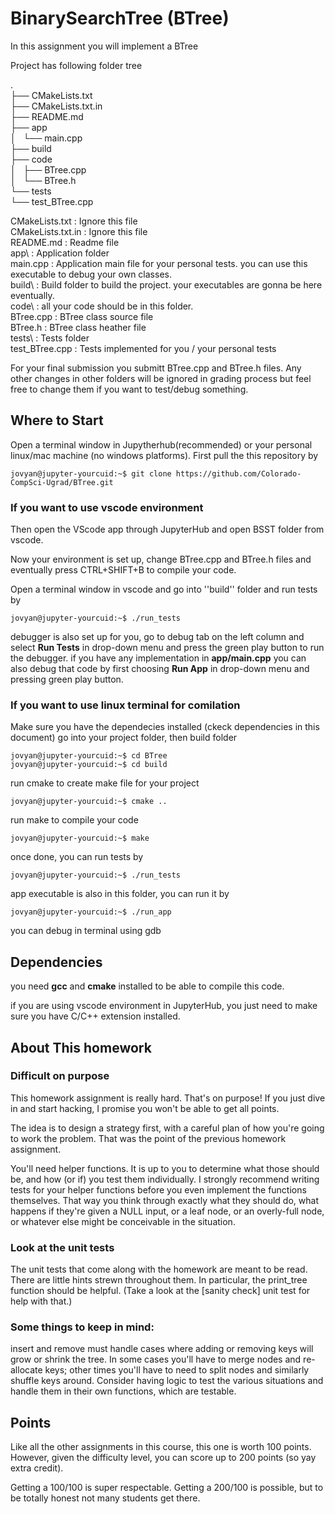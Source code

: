 # BinarySearchTree (BTree)
In this assignment you will implement a BTree

Project has following folder tree

.  
├── CMakeLists.txt  
├── CMakeLists.txt.in  
├── README.md  
├── app  
│   └── main.cpp  
├── build  
├── code  
│   ├── BTree.cpp  
│   └── BTree.h  
└── tests  
    └── test_BTree.cpp  

CMakeLists.txt      : Ignore this file  
CMakeLists.txt.in   : Ignore this file  
README.md           : Readme file  
app\                : Application folder  
main.cpp            : Application main file for your personal tests. you can use this executable to debug your own classes.  
build\              : Build folder to build the project. your executables are gonna be here eventually.  
code\               : all your code should be in this folder.   
BTree.cpp           : BTree class source file  
BTree.h             : BTree class heather file  
tests\              : Tests folder  
test_BTree.cpp      : Tests implemented for you / your personal tests  



For your final submission you submitt BTree.cpp and BTree.h files. Any other changes in other folders will be ignored in grading process but feel free to change them if you want to test/debug something.

## Where to Start
Open a terminal window in Jupytherhub(recommended) or your personal linux/mac machine (no windows platforms). First pull the this repository by
```console
jovyan@jupyter-yourcuid:~$ git clone https://github.com/Colorado-CompSci-Ugrad/BTree.git
```
### If you want to use vscode environment
Then open the VScode app through JupyterHub and open BSST folder from vscode.

Now your environment is set up, change BTree.cpp and BTree.h files and eventually press CTRL+SHIFT+B to compile your code.

Open a terminal window in vscode and go into ''build'' folder and run tests by
```console
jovyan@jupyter-yourcuid:~$ ./run_tests
```
debugger is also set up for you, go to debug tab on the left column and select **Run Tests** in drop-down menu and press the green play button to run the debugger. if you have any implementation in **app/main.cpp** you can also debug that code by first choosing **Run App** in drop-down menu and pressing green play button.

### If you want to use linux terminal for comilation
Make sure you have the dependecies installed (ckeck dependencies in this document)
go into your project folder, then build folder
```console
jovyan@jupyter-yourcuid:~$ cd BTree
jovyan@jupyter-yourcuid:~$ cd build
```
run cmake to create make file for your project
```console
jovyan@jupyter-yourcuid:~$ cmake ..
```
run make to compile your code
```console
jovyan@jupyter-yourcuid:~$ make
```
once done, you can run tests by 
```console
jovyan@jupyter-yourcuid:~$ ./run_tests
```
app executable is also in this folder, you can run it by
```console
jovyan@jupyter-yourcuid:~$ ./run_app
```
you can debug in terminal using gdb

## Dependencies
you need **gcc** and **cmake** installed to be able to compile this code.

if you are using vscode environment in JupyterHub, you just need to make sure you have C/C++ extension installed.

## About This homework

### Difficult on purpose
This homework assignment is really hard. That's on purpose! If you just dive in and start hacking, I promise you won't be able to get all points.

The idea is to design a strategy first, with a careful plan of how you're going to work the problem. That was the point of the previous homework assignment.

You'll need helper functions. It is up to you to determine what those should be, and how (or if) you test them individually. I strongly recommend writing tests for your helper functions before you even implement the functions themselves. That way you think through exactly what they should do, what happens if they're given a NULL input, or a leaf node, or an overly-full node, or whatever else might be conceivable in the situation.

### Look at the unit tests
The unit tests that come along with the homework are meant to be read. There are little hints strewn throughout them. In particular, the print_tree function should be helpful. (Take a look at the [sanity check] unit test for help with that.)

### Some things to keep in mind:
insert and remove must handle cases where adding or removing keys will grow or shrink the tree. In some cases you'll have to merge nodes and re-allocate keys; other times you'll have to need to split nodes and similarly shuffle keys around. Consider having logic to test the various situations and handle them in their own functions, which are testable.

## Points
Like all the other assignments in this course, this one is worth 100 points. However, given the difficulty level, you can score up to 200 points (so yay extra credit).

Getting a 100/100 is super respectable. Getting a 200/100 is possible, but to be totally honest not many students get there.